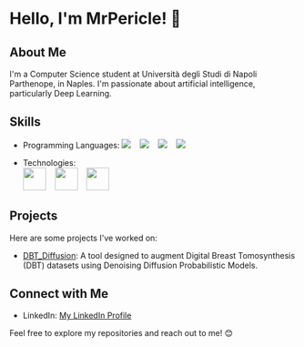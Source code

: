 # Hello, I'm MrPericle! 👋

## About Me

I'm a Computer Science student at Università degli Studi di Napoli Parthenope, in Naples. I'm passionate about artificial intelligence, particularly Deep Learning.


## Skills

- Programming Languages:
  <img src="https://upload.wikimedia.org/wikipedia/commons/thumb/1/19/C_Logo.png/40px-C_Logo.png" />&nbsp;&nbsp;&nbsp;&nbsp;<img src="https://upload.wikimedia.org/wikipedia/commons/thumb/1/18/ISO_C%2B%2B_Logo.svg/40px-ISO_C%2B%2B_Logo.svg.png" />&nbsp;&nbsp;&nbsp;&nbsp;<img src="https://upload.wikimedia.org/wikipedia/en/thumb/3/30/Java_programming_language_logo.svg/40px-Java_programming_language_logo.svg.png" />&nbsp;&nbsp;&nbsp;&nbsp;<img src="https://upload.wikimedia.org/wikipedia/commons/thumb/c/c3/Python-logo-notext.svg/40px-Python-logo-notext.svg.png" />



- Technologies:  
  <img src="https://pytorch.org/assets/images/pytorch-logo.png" width="40" />&nbsp;&nbsp;&nbsp;&nbsp;<img src="https://upload.wikimedia.org/wikipedia/commons/thumb/a/ae/Keras_logo.svg/512px-Keras_logo.svg.png" width="40" />&nbsp;&nbsp;&nbsp;&nbsp;<img src="https://upload.wikimedia.org/wikipedia/commons/thumb/0/05/Scikit_learn_logo_small.svg/128px-Scikit_learn_logo_small.svg.png" width="40" />



## Projects

Here are some projects I've worked on:

- [DBT_Diffusion](https://github.com/MrPericle/DBT_Diffusion): A tool designed to augment Digital Breast Tomosynthesis (DBT) datasets using Denoising Diffusion Probabilistic Models.


## Connect with Me

- LinkedIn: [My LinkedIn Profile](https://www.linkedin.com/in/lorenzo-pergamo-9658b5211/)


Feel free to explore my repositories and reach out to me! 😊

